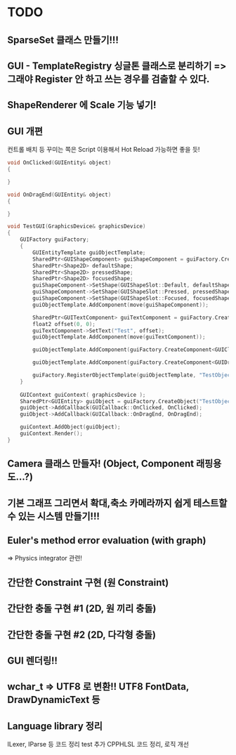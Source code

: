 ﻿# TODO
## SparseSet 클래스 만들기!!!
## GUI - TemplateRegistry 싱글톤 클래스로 분리하기 => 그래야 Register 안 하고 쓰는 경우를 검출할 수 있다.
## ShapeRenderer 에 Scale 기능 넣기!
## GUI 개편
컨트롤 배치 등 꾸미는 쪽은 Script 이용해서 Hot Reload 가능하면 좋을 듯!
```cpp
void OnClicked(GUIEntity& object)
{

}

void OnDragEnd(GUIEntity& object)
{

}

void TestGUI(GraphicsDevice& graphicsDevice)
{
    GUIFactory guiFactory;
    {
        GUIEntityTemplate guiObjectTemplate;
        SharedPtr<GUIShapeComponent> guiShapeComponent = guiFactory.CreateComponent<GUIShapeComponent>();
        SharedPtr<Shape2D> defaultShape;
        SharedPtr<Shape2D> pressedShape;
        SharedPtr<Shape2D> focusedShape;
        guiShapeComponent->SetShape(GUIShapeSlot::Default, defaultShape);
        guiShapeComponent->SetShape(GUIShapeSlot::Pressed, pressedShape);
        guiShapeComponent->SetShape(GUIShapeSlot::Focused, focusedShape);
        guiObjectTemplate.AddComponent(move(guiShapeComponent));

        SharedPtr<GUITextComponent> guiTextComponent = guiFactory.CreateComponent<GUITextComponent>();
        float2 offset(0, 0);
        guiTextComponent->SetText("Test", offset);
        guiObjectTemplate.AddComponent(move(guiTextComponent));

        guiObjectTemplate.AddComponent(guiFactory.CreateComponent<GUIClickableComponent>());

        guiObjectTemplate.AddComponent(guiFactory.CreateComponent<GUIDraggableComponent>());

        guiFactory.RegisterObjectTemplate(guiObjectTemplate, "TestObjectTemplate");
    }
    
    GUIContext guiContext( graphicsDevice );
    SharedPtr<GUIEntity> guiObject = guiFactory.CreateObject("TestObjectTemplate");
    guiObject->AddCallback(GUICallback::OnClicked, OnClicked);
    guiObject->AddCallback(GUICallback::OnDragEnd, OnDragEnd);

    guiContext.AddObject(guiObject);
    guiContext.Render();
}
```

## Camera 클래스 만들자! (Object, Component 래핑용도...?)
## 기본 그래프 그리면서 확대,축소 카메라까지 쉽게 테스트할 수 있는 시스템 만들기!!!

## Euler's method error evaluation (with graph)
 => Physics integrator 관련!

## 간단한 Constraint 구현 (원 Constraint)
## 간단한 충돌 구현 #1 (2D, 원 끼리 충돌)
## 간단한 충돌 구현 #2 (2D, 다각형 충돌)

## GUI 렌더링!!

## wchar_t => UTF8 로 변환!! UTF8 FontData, DrawDynamicText 등

## Language library 정리
ILexer, IParse 등 코드 정리
test 추가
CPPHLSL 코드 정리, 로직 개선
